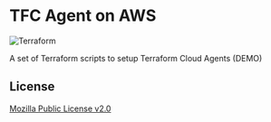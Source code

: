 # TFC Agent on AWS

![Terraform](https://github.com/jrx/tf-tfc-agent/workflows/Terraform/badge.svg?branch=master)

A set of Terraform scripts to setup Terraform Cloud Agents (DEMO)

## License

[Mozilla Public License v2.0](./LICENSE)
